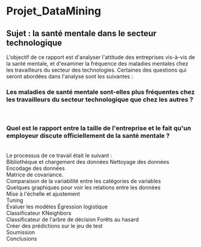 # Projet_DataMining
<h2>Sujet : la santé mentale dans le secteur technologique </h2>

L'objectif de ce rapport est d'analyser l'attitude des entreprises vis-à-vis de la santé mentale, et d'examiner la fréquence des maladies mentales chez les travailleurs du secteur des technologies.
Certaines des questions qui seront abordées dans l'analyse sont les suivantes :</br>
<h3>Les maladies de santé mentale sont-elles plus fréquentes chez les travailleurs du secteur technologique que chez les autres ?</h3></br>
<h3>Quel est le rapport entre la taille de l'entreprise et le fait qu'un employeur discute officiellement de la santé mentale ?</h3></br>
Le processus de ce travail était le suivant :</br>
Bibliothèque et chargement des données Nettoyage des données</br>
Encodage des données</br>
Matrice de covariance. </br>
Comparaison de la variabilité entre les catégories de variables </br>
Quelques graphiques pour voir les relations entre les données</br>
Mise à l'échelle et ajustement </br>
Tuning</br>
Évaluer les modèles Égression logistique </br>
Classificateur KNeighbors</br>
Classificateur de l'arbre de décision Forêts au hasard</br>
Créer des prédictions sur le jeu de test </br>
Soumission</br>
Conclusions
